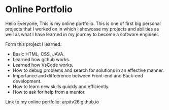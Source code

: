 # Online Portfolio

Hello Everyone, This is my online portfolio. This is one of first big personal projects that I worked on in which I showcase my projects and abilities as well as what I have learned in my journey to become a software engineer. 

Form this project I learned:
- Basic HTML, CSS, JAVA.
- Learned how github works.
- Learned how VsCode works.
- How to debug problems and search for solutions in an effective manner.
- Importance and diffeerence between Front-end and Back-end development.
- How to learn new skills quickly and efficiently.
- How to ask for help from a mentor.


Link to my online portfolio: arpitv26.github.io
